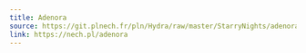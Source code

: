 ```yaml
---
title: Adenora
source: https://git.plnech.fr/pln/Hydra/raw/master/StarryNights/adenora.js
link: https://nech.pl/adenora
---
```

